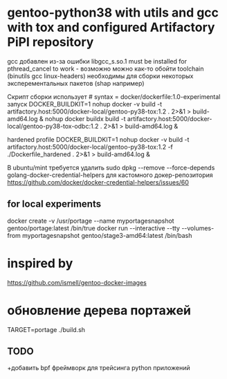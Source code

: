# gentoo-python38 with utils and gcc with tox and configured Artifactory PiPI repository
gcc добавлен из-за ошибки  libgcc_s.so.1 must be installed for pthread_cancel to work - возможно можно как-то обойти
toolchain (binutils gcc linux-headers) необходимы для сборки некоторых эксперементальных пакетов (shap например)

Скрипт сборки использует # syntax = docker/dockerfile:1.0-experimental
запуск
DOCKER_BUILDKIT=1 nohup  docker -v build -t artifactory.host:5000/docker-local/gentoo-py38-tox:1.2 . 2>&1 > build-amd64.log &
nohup docker buildx build -t artifactory.host:5000/docker-local/gentoo-py38-tox-odbc:1.2 . 2>&1 > build-amd64.log &

hardened profile
DOCKER_BUILDKIT=1 nohup  docker -v build -t artifactory.host:5000/docker-local/gentoo-py38-tox:1.2  -f ./Dockerfile_hardened . 2>&1 > build-amd64.log &

В ubuntu/mint требуется удалить  sudo dpkg --remove --force-depends golang-docker-credential-helpers для кастомного докер-репозитория
https://github.com/docker/docker-credential-helpers/issues/60

## for local experiments 
docker create -v /usr/portage --name myportagesnapshot gentoo/portage:latest /bin/true
docker run --interactive --tty --volumes-from myportagesnapshot gentoo/stage3-amd64:latest /bin/bash

# inspired by
https://github.com/ismell/gentoo-docker-images

# обновление дерева портажей
TARGET=portage ./build.sh

## TODO
+добавить bpf фреймворк для трейсинга python приложений 
 
